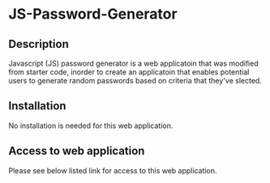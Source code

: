 # JS-Password-Generator

## Description

Javascript (JS) password generator is a web applicatoin that was modified from starter code, inorder to create an applicatoin that enables potential users to generate random passwords based on criteria that they've slected.

## Installation

No installation is needed for this web application. 

## Access to web application

Please see below listed link for access to this web application.

